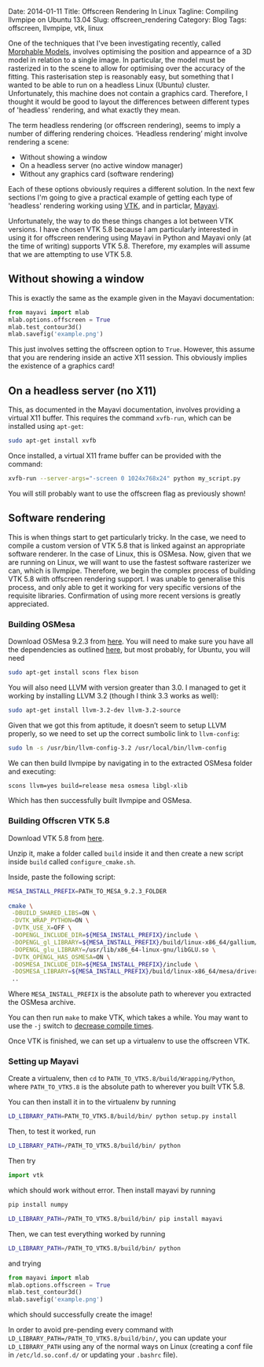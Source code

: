 Date: 2014-01-11
Title: Offscreen Rendering In Linux
Tagline: Compiling llvmpipe on Ubuntu 13.04
Slug: offscreen_rendering
Category: Blog
Tags: offscreen, llvmpipe, vtk, linux

One of the techniques that I've been investigating recently, called [Morphable Models](http://www.cs.cmu.edu/~efros/courses/AP06/Papers/Blanz-siggraph-99.pdf), involves optimising the position and appearnce of a 3D model in relation to a single image. In particular, the model must be rasterized in to the scene to allow for optimising over the accuracy of the fitting. This rasterisation step is reasonably easy, but something that I wanted to be able to run on a headless Linux (Ubuntu) cluster. Unfortunately, this machine does not contain a graphics card. Therefore, I thought it would be good to layout the differences between different types of 'headless' rendering, and what exactly they mean.

The term headless rendering (or offscreen rendering), seems to imply a number of differing rendering choices. ‘Headless rendering’ might involve rendering a scene:

 - Without showing a window
 - On a headless server (no active window manager)
 - Without any graphics card (software rendering)

Each of these options obviously requires a different solution. In the next few sections I'm going to give a practical example of getting each type of 'headless' rendering working using [VTK](http://www.vtk.org/), and in particlar, [Mayavi](http://code.enthought.com/projects/mayavi/).

Unfortunately, the way to do these things changes a lot between VTK versions. I have chosen VTK 5.8 because I am particularly interested in using it for offscreen rendering using Mayavi in Python and Mayavi only (at the time of writing) supports VTK 5.8. Therefore, my examples will assume that we are attempting to use VTK 5.8.

## Without showing a window
This is exactly the same as the example given in the Mayavi documentation:

```python
from mayavi import mlab
mlab.options.offscreen = True
mlab.test_contour3d()
mlab.savefig('example.png')
```

This just involves setting the offscreen option to ``True``. However, this assume that you are rendering inside an active X11 session. This obviously implies the existence of a graphics card!

## On a headless server (no X11)
This, as documented in the Mayavi documentation, involves providing a virtual X11 buffer. This requires the command ``xvfb-run``, which can be installed using ``apt-get``:

```bash
sudo apt-get install xvfb
```

Once installed, a virtual X11 frame buffer can be provided with the command:

```bash
xvfb-run --server-args="-screen 0 1024x768x24" python my_script.py
```

You will still probably want to use the offscreen flag as previously shown!

## Software rendering
This is when things start to get particularly tricky. In the case, we need to compile a custom version of VTK 5.8 that is linked against an appropriate software renderer. In the case of Linux, this is OSMesa. Now, given that we are running on Linux, we will want to use the fastest software rasterizer we can, which is llvmpipe. Therefore, we begin the complex process of building VTK 5.8 with offscreen rendering support. I was unable to generalise this process, and only able to get it working for very specific versions of the requisite libraries. Confirmation of using more recent versions is greatly appreciated.

### Building OSMesa
Download OSMesa 9.2.3 from [here](ftp://ftp.freedesktop.org/pub/mesa/9.2.3/MesaLib-9.2.3.tar.bz2). You will need to make sure you have all the dependencies as outlined [here](http://www.mesa3d.org/install.html), but most probably, for Ubuntu, you will need

```bash
sudo apt-get install scons flex bison
```

You will also need LLVM with version greater than 3.0. I managed to get it working by installing LLVM 3.2 (though I think 3.3 works as well):

```bash
sudo apt-get install llvm-3.2-dev llvm-3.2-source
```

Given that we got this from aptitude, it doesn’t seem to setup LLVM properly, so we need to set up the correct sumbolic link to ``llvm-config``:

```bash
sudo ln -s /usr/bin/llvm-config-3.2 /usr/local/bin/llvm-config
```

We can then build llvmpipe by navigating in to the extracted OSMesa folder and executing:

```bash
scons llvm=yes build=release mesa osmesa libgl-xlib
```

Which has then successfully built llvmpipe and OSMesa.

### Building Offscren VTK 5.8
Download VTK 5.8 from [here](http://www.vtk.org/files/release/5.8/vtk-5.8.0.tar.gz).

Unzip it, make a folder called ``build`` inside it and then create a new script inside ``build`` called ``configure_cmake.sh``.

Inside, paste the following script:

```bash
MESA_INSTALL_PREFIX=PATH_TO_MESA_9.2.3_FOLDER
 
cmake \
 -DBUILD_SHARED_LIBS=ON \
 -DVTK_WRAP_PYTHON=ON \
 -DVTK_USE_X=OFF \
 -DOPENGL_INCLUDE_DIR=${MESA_INSTALL_PREFIX}/include \
 -DOPENGL_gl_LIBRARY=${MESA_INSTALL_PREFIX}/build/linux-x86_64/gallium/targets/libgl-xlib/libGL.so \
 -DOPENGL_glu_LIBRARY=/usr/lib/x86_64-linux-gnu/libGLU.so \
 -DVTK_OPENGL_HAS_OSMESA=ON \
 -DOSMESA_INCLUDE_DIR=${MESA_INSTALL_PREFIX}/include \
 -DOSMESA_LIBRARY=${MESA_INSTALL_PREFIX}/build/linux-x86_64/mesa/drivers/osmesa/libosmesa.so \
 ..
```

Where ``MESA_INSTALL_PREFIX`` is the absolute path to wherever you extracted the OSMesa archive.

You can then run ``make`` to make VTK, which takes a while. You may want to use the ``-j`` switch to [decrease compile times](http://make.paulandlesley.org/jobserver.html).

Once VTK is finished, we can set up a virtualenv to use the offscreen VTK.

### Setting up Mayavi
Create a virtualenv, then ``cd`` to ``PATH_TO_VTK5.8/build/Wrapping/Python``, where ``PATH_TO_VTK5.8`` is the absolute path to wherever you built VTK 5.8.

You can then install it in to the virtualenv by running

```bash
LD_LIBRARY_PATH=PATH_TO_VTK5.8/build/bin/ python setup.py install
```

Then, to test it worked, run

```bash
LD_LIBRARY_PATH=/PATH_TO_VTK5.8/build/bin/ python
```

Then try

```python
import vtk
```

which should work without error. Then install mayavi by running

```bash
pip install numpy

LD_LIBRARY_PATH=/PATH_TO_VTK5.8/build/bin/ pip install mayavi
```

Then, we can test everything worked by running

```bash
LD_LIBRARY_PATH=/PATH_TO_VTK5.8/build/bin/ python
```

and trying

```python
from mayavi import mlab
mlab.options.offscreen = True
mlab.test_contour3d()
mlab.savefig('example.png')
```

which should successfully create the image!

In order to avoid pre-pending every command with ``LD_LIBRARY_PATH=/PATH_TO_VTK5.8/build/bin/``, you can update your ``LD_LIBRARY_PATH`` using any of the normal ways on Linux (creating a conf file in ``/etc/ld.so.conf.d/`` or updating your ``.bashrc`` file).
